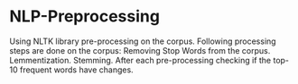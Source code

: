 # NLP-Preprocessing
Using NLTK library pre-processing on the corpus. 
Following processing steps are done on the corpus: Removing Stop Words from the corpus. Lemmentization. Stemming. After each pre-processing checking if the top-10 frequent words have changes.
